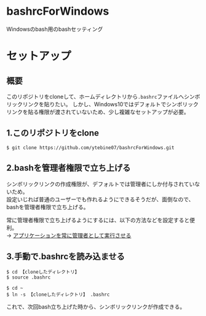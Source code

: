 # bashrcForWindows
Windowsのbash用のbashセッティング

# セットアップ

## 概要
このリポジトリをcloneして、ホームディレクトリから```.bashrc```ファイルへシンボリックリンクを貼りたい。 
しかし、Windows10ではデフォルトでシンボリックリンクを貼る権限が渡されていないため、少し複雑なセットアップが必要。

## 1.このリポジトリをclone
```
$ git clone https://github.com/ytebine07/bashrcForWindows.git
```

## 2.bashを管理者権限で立ち上げる
シンボリックリンクの作成権限が、デフォルトでは管理者にしか付与されていないため。   
設定いじれば普通のユーザーでも作れるようにできるそうだが、面倒なので、bashを管理者権限で立ち上げる。

常に管理者権限で立ち上げるようにするには、以下の方法などを設定すると便利。    
 → [アプリケーションを常に管理者として実行させる](http://www.ken-system.co.jp/support/%E3%82%A2%E3%83%97%E3%83%AA%E3%82%B1%E3%83%BC%E3%82%B7%E3%83%A7%E3%83%B3%E3%82%92%E5%B8%B8%E3%81%AB%E7%AE%A1%E7%90%86%E8%80%85%E3%81%A8%E3%81%97%E3%81%A6%E5%AE%9F%E8%A1%8C%E3%81%95%E3%81%9B%E3%82%8B-2/
)

## 3.手動で.bashrcを読み込ませる
```
$ cd 【cloneしたディレクトリ】
$ source .bashrc

$ cd ~
$ ln -s 【cloneしたディレクトリ】 .bashrc
```

これで、次回bash立ち上げた時から、シンボリックリンクが作成できる。
